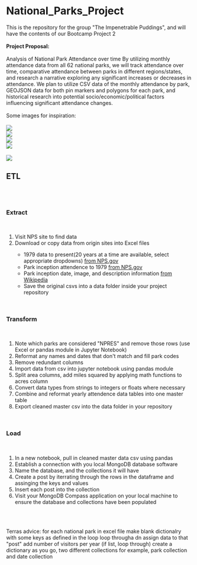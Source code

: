 # National_Parks_Project
This is the repository for the group "The Impenetrable Puddings", and will have the contents of our Bootcamp Project 2
<br><br>
<strong>Project Proposal:</strong>
<br><br>
Analysis of National Park Attendance over time
By utilizing monthly attendance data from all 62 national parks, we will track attendance over time, comparative attendance between parks in different regions/states, and research a narrative exploring any significant increases or decreases in attendance.
We plan to utilize CSV data of the monthly attendance by park, GEOJSON data for both pin markers and polygons for each park, and historical research into potential socio/economic/political factors influencing significant attendance changes.
<br><br>
Some images for inspiration:
<br><br>
<img src="proposal_images/example_graph1.png/">
<br>
<img src="proposal_images/example_graph2.png/">
<br>
<img src="proposal_images/map_inspo.png/">
<br>
<img src="proposal_images/terra_proj.png/">
<br>
<br>
<img src="proposal_images/proj2_map_idea.jpeg/">
<br>


<h2>ETL</h2>
<br><br>
<h3>Extract</h3>
<br>
<ol>
    <li>Visit NPS site to find data</li>
    <li>Download or copy data from origin sites into Excel files</li>
        <ul>
            <li>1979 data to present(20 years at a time are available, select appropriate dropdowns) <a href="https://irma.nps.gov/STATS/SSRSReports/National%20Reports/Annual%20Visitation%20By%20Park%20(1979%20-%20Last%20Calendar%20Year)">from NPS.gov</a></li>
            <li>Park inception attendence to 1979 <a href="https://irma.nps.gov/STATS/SSRSReports/National%20Reports/Query%20Builder%20for%20Historic%20Annual%20Recreation%20Visits%20(1904%20-%201979)">from NPS.gov</a></li>
            <li>Park inception date, image, and description information <a href="https://en.wikipedia.org/wiki/List_of_national_parks_of_the_United_States">from Wikipedia</a></li>
            <li>Save the original csvs into a data folder inside your project repository</li>
            </ul></ol>
        <br>
<h3>Transform</h3>
<br>
<ol>
    <li>Note which parks are considered "NPRES" and remove those rows (use Excel or pandas module in Jupyter Notebook)</li>
    <li>Reformat any names and dates that don't match and fill park codes</li>
    <li>Remove redundant columns</li>
    <li>Import data from csv into jupyter notebook using pandas module</li>
    <li>Split area columns, add miles squared by applying math functions to acres column</li>
    <li>Convert data types from strings to integers or floats where necessary</li>
    <li>Combine and reformat yearly attendence data tables into one master table</li>
    <li>Export cleaned master csv into the data folder in your repository</li>
</ol>
<br>
<h3>Load</h3>
<br>
<ol>
<li>In a new notebook, pull in cleaned master data csv using pandas</li>
<li>Establish a connection with you local MongoDB database software</li>
<li>Name the database, and the collections it will have</li>
<li>Create a post by iterrating through the rows in the dataframe and assinging the keys and values</li>
<li>Insert each post into the collection</li>
<li>Visit your MongoDB Compass application on your local machine to ensure the database and collections have been populated</li>
</ol>
<br><br>

Terras advice:
for each national park in excel file
make blank dictionalry with some keys as defined in the loop
loop througha dn assign data to that "post"
add number of visitors per year (if list, loop through)
create a dictionary as you go, 
two different collections for example,
park collection and date collection

